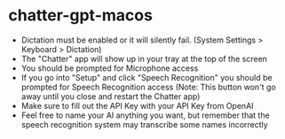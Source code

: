 # chatter-gpt-macos

- Dictation must be enabled or it will silently fail. (System Settings > Keyboard > Dictation)
- The "Chatter" app will show up in your tray at the top of the screen
- You should be prompted for Microphone access
- If you go into "Setup" and click "Speech Recognition" you should be prompted for Speech Recognition access (Note: This button won't go away until you close and restart the Chatter app)
- Make sure to fill out the API Key with your API Key from OpenAI
- Feel free to name your AI anything you want, but remember that the speech recognition system may transcribe some names incorrectly
